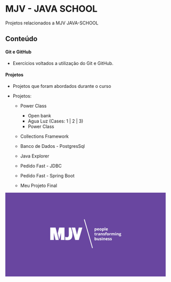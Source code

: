 # MJV - JAVA SCHOOL
Projetos relacionados a MJV JAVA-SCHOOL

## Conteúdo


#### Git e GitHub

* Exercícios voltados a utilização do Git e GitHub.


#### Projetos
* Projetos que foram abordados durante o curso
* Projetos:


    * Power Class
        * Open bank
        * Agua Luz (Cases: 1 | 2 | 3)
        * Power Class
        
    * Collections Framework

    * Banco de Dados - PostgresSql

    * Java Explorer

    * Pedido Fast - JDBC

    * Pedido Fast - Spring Boot

    * Meu Projeto Final



![MJV](https://github.com/viccttor/mjv-java-school/blob/main/git-gitHub/images/mjv-social.jpeg)
    
